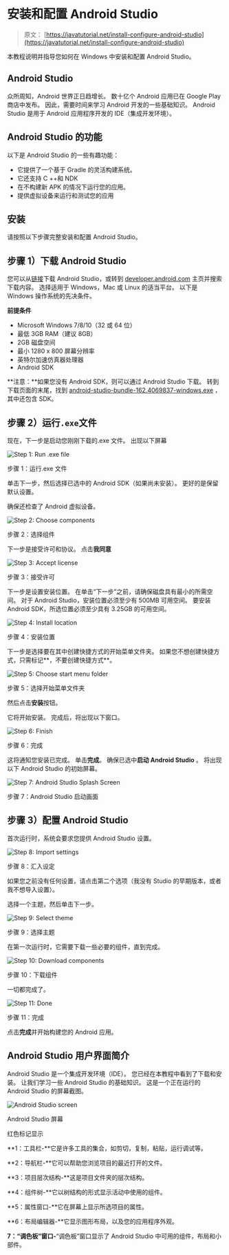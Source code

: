 # 安装和配置 Android Studio

> 原文： [https://javatutorial.net/install-configure-android-studio](https://javatutorial.net/install-configure-android-studio)

本教程说明并指导您如何在 Windows 中安装和配置 Android Studio。

## Android Studio

众所周知，Android 世界正日趋增长。 数十亿个 Android 应用已在 Google Play 商店中发布。 因此，需要时间来学习 Android 开发的一些基础知识。 Android Studio 是用于 Android 应用程序开发的 IDE（集成开发环境）。

## **Android Studio** 的功能

以下是 Android Studio 的一些有趣功能：

*   它提供了一个基于 Gradle 的灵活构建系统。
*   它还支持 C ++和 NDK
*   在不构建新 APK 的情况下运行您的应用。
*   提供虚拟设备来运行和测试您的应用

## 安装

请按照以下步骤完整安装和配置 Android Studio。

## 步骤 1）下载 Android Studio

您可以从[链接](https://developer.android.com/studio/index.html)下载 Android Studio，或转到 [developer.android.com](https://developer.android.com) 主页并搜索下载内容。 选择适用于 Windows，Mac 或 Linux 的适当平台。 以下是 Windows 操作系统的先决条件。

**前提条件**

*   Microsoft Windows 7/8/10（32 或 64 位）
*   最低 3GB RAM（建议 8GB）
*   2GB 磁盘空间
*   最小 1280 x 800 屏幕分辨率
*   英特尔加速仿真器处理器
*   Android SDK

**注意：**如果您没有 Android SDK，则可以通过 Android Studio 下载。 转到下载页面的末尾，找到 [android-studio-bundle-162.4069837-windows.exe](https://dl.google.com/dl/android/studio/install/2.3.3.0/android-studio-bundle-162.4069837-windows.exe) ，其中还包含 SDK。

## 步骤 2）运行`.exe`文件

现在，下一步是启动您刚刚下载的.exe 文件。 出现以下屏幕

![Step 1: Run .exe file](img/65b18ec50bb93d072c33399d295e5325.jpg)

步骤 1：运行.exe 文件

单击下一步，然后选择已选中的 Android SDK（如果尚未安装）。 更好的是保留默认设置。

确保还检查了 Android 虚拟设备。

![Step 2: Choose components](img/850579bd70c2411733340473d9ac3f4c.jpg)

步骤 2：选择组件

下一步是接受许可和协议。 点击**我同意**

![Step 3: Accept license ](img/760b7a945313787e779620291fb8f8ac.jpg)

步骤 3：接受许可

下一步是设置安装位置。 在单击“下一步”之前，请确保磁盘具有最小的所需空间。 对于 Android Studio，安装位置必须至少有 500MB 可用空间。 要安装 Android SDK，所选位置必须至少具有 3.25GB 的可用空间。

![Step 4: Install location](img/513b318f0486e0e4775ec665ea9d8ee5.jpg)

步骤 4：安装位置

下一步是选择要在其中创建快捷方式的开始菜单文件夹。 如果您不想创建快捷方式，只需标记**，不要创建快捷方式**。

![Step 5: Choose start menu folder](img/46b52cde43865397b01630da17e6ed2c.jpg)

步骤 5：选择开始菜单文件夹

然后点击**安装**按钮。

它将开始安装。 完成后，将出现以下窗口。

![Step 6: Finish](img/ce98150b31178eeedc984d3609bdc840.jpg)

步骤 6：完成

这将通知您安装已完成。 单击**完成**。 确保已选中**启动 Android Studio** 。 将出现以下 Android Studio 的初始屏幕。

![Step 7: Android Studio Splash Screen](img/fa5752a5ee98b8704ef694d5badedae0.jpg)

步骤 7：Android Studio 启动画面

## 步骤 3）配置 Android Studio

首次运行时，系统会要求您提供 Android Studio 设置。

![Step 8: Import settings](img/ba0ebaa8821e92eb47d0cb8c0a3f7dfa.jpg)

步骤 8：汇入设定

如果您之前没有任何设置，请点击第二个选项（我没有 Studio 的早期版本，或者我不想导入设置）。

选择一个主题，然后单击下一步。

![Step 9: Select theme](img/d8ef2f3dc14cf512fbca7b2b89a22fb7.jpg)

步骤 9：选择主题

在第一次运行时，它需要下载一些必要的组件，直到完成。

![Step 10: Download components](img/2328d659f37adebc1581f78ef9c33ab5.jpg)

步骤 10：下载组件

一切都完成了。

![Step 11: Done](img/e8ac947ede67e6e6c01470562a657afc.jpg)

步骤 11：完成

点击**完成**并开始构建您的 Android 应用。

## **Android Studio** 用户界面简介

Android Studio 是一个集成开发环境（IDE）。 您已经在本教程中看到了下载和安装。 让我们学习一些 Android Studio 的基础知识。 这是一个正在运行的 Android Studio 的屏幕截图。

![Android Studio screen](img/3d34e31f9379bf5b9929a9753eeb3587.jpg)

Android Studio 屏幕

红色标记显示

**1：工具栏-**它是许多工具的集合，如剪切，复制，粘贴，运行调试等。

**2：导航栏-**它可以帮助您浏览项目的最近打开的文件。

**3：项目层次结构-**这是项目文件夹的层次结构。

**4：组件树-**它以树结构的形式显示活动中使用的组件。

**5：属性窗口-**它在屏幕上显示所选项目的属性。

**6：布局编辑器-**它显示图形布局，以及您的应用程序外观。

**7：“调色板”窗口-**“调色板”窗口显示了 Android Studio 中可用的组件，布局和小部件。